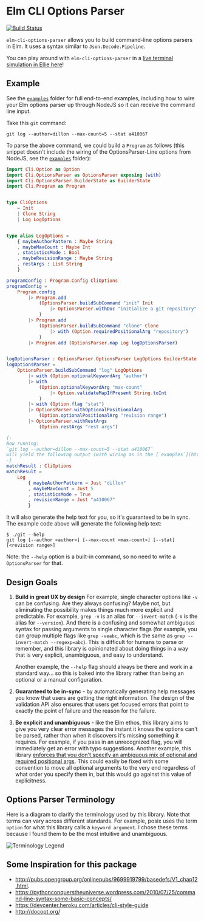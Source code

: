 # Elm CLI Options Parser

[![Build Status](https://travis-ci.org/dillonkearns/elm-cli-options-parser.svg?branch=master)](https://travis-ci.org/dillonkearns/elm-cli-options-parser)

`elm-cli-options-parser` allows you to build command-line options parsers in Elm.
It uses a syntax similar to `Json.Decode.Pipeline`.

You can
play around with `elm-cli-options-parser` in a [live terminal simulation in Ellie here](https://ellie-app.com/8b8QWfcxx4Ca1)!

## Example

See the [`examples`](https://github.com/dillonkearns/elm-cli-options-parser/tree/master/examples/src) folder for full end-to-end examples, including how to wire
your Elm options parser up through NodeJS so it can receive the command line input.

Take this `git` command:

```console
git log --author=dillon --max-count=5 --stat a410067
```

To parse the above command, we could build a `Program` as follows (this snippet doesn't include the wiring of the OptionsParser-Line options from NodeJS, see the [`examples`](https://github.com/dillonkearns/elm-cli-options-parser/tree/master/examples/src) folder):

```elm
import Cli.Option as Option
import Cli.OptionsParser as OptionsParser exposing (with)
import Cli.OptionsParser.BuilderState as BuilderState
import Cli.Program as Program


type CliOptions
    = Init
    | Clone String
    | Log LogOptions


type alias LogOptions =
    { maybeAuthorPattern : Maybe String
    , maybeMaxCount : Maybe Int
    , statisticsMode : Bool
    , maybeRevisionRange : Maybe String
    , restArgs : List String
    }

programConfig : Program.Config CliOptions
programConfig =
    Program.config
        |> Program.add
            (OptionsParser.buildSubCommand "init" Init
                |> OptionsParser.withDoc "initialize a git repository"
            )
        |> Program.add
            (OptionsParser.buildSubCommand "clone" Clone
                |> with (Option.requiredPositionalArg "repository")
            )
        |> Program.add (OptionsParser.map Log logOptionsParser)


logOptionsParser : OptionsParser.OptionsParser LogOptions BuilderState.NoMoreOptions
logOptionsParser =
    OptionsParser.buildSubCommand "log" LogOptions
        |> with (Option.optionalKeywordArg "author")
        |> with
            (Option.optionalKeywordArg "max-count"
                |> Option.validateMapIfPresent String.toInt
            )
        |> with (Option.flag "stat")
        |> OptionsParser.withOptionalPositionalArg
            (Option.optionalPositionalArg "revision range")
        |> OptionsParser.withRestArgs
            (Option.restArgs "rest args")
```

```elm
{-
Now running:
`git log --author=dillon --max-count=5 --stat a410067`
will yield the following output (with wiring as in the [`examples`](https://github.com/dillonkearns/elm-cli-options-parser/tree/master/examples/src) folder):
-}
matchResult : CliOptions
matchResult =
    Log
        { maybeAuthorPattern = Just "dillon"
        , maybeMaxCount = Just 5
        , statisticsMode = True
        , revisionRange = Just "a410067"
        }
```

It will also generate the help text for you, so it's guaranteed to be in sync.
The example code above will generate the following help text:

```console
$ ./git --help
git log [--author <author>] [--max-count <max-count>] [--stat] [<revision range>]
```

Note: the `--help` option is a built-in command, so no need to write a `OptionsParser` for that.

## Design Goals

1. **Build in great UX by design**
   For example, single character options like `-v` can be confusing.
   Are they always confusing? Maybe not, but eliminating the possibility makes
   things much more explicit and predictable.
   For example, `grep -v` is an alias for `--invert-match` (`-V` is the alias
   for `--version`). And there is a confusing and somewhat ambiguous syntax for
   passing arguments to single character flags
   (for example, you can group multiple flags like `grep -veabc`, which is the
   same as `grep --invert-match --regexp=abc`). This is difficult for humans to
   parse or remember, and this library is opinionated about doing things in a
   way that is very explicit, unambiguous, and easy to understand.

   Another example, the `--help` flag should always be there and work in a standard way...
   so this is baked into the library rather than being an optional or a manual
   configuration.

1. **Guaranteed to be in-sync** - by automatically generating help messages
   you know that users are getting the right information. The design of the
   validation API also ensures that users get focused errors that point to
   exactly the point of failure and the reason for the failure.

1. **Be explicit and unambiguous** - like the Elm ethos, this library aims to give you very clear error
   messages the instant it knows the options can't be parsed, rather than when it
   discovers it's missing something it requires. For example, if you
   pass in an unrecognized flag, you will immediately get an error with typo
   suggestions.
   Another example, this library [enforces that you don't specify an ambiguous mix of optional
   and required positional args](#todo-link). This could easily be fixed with
   some convention to move all optional arguments to the very end regardless of
   what order you specify them in, but this would go against this value of
   explicitness.

## Options Parser Terminology

Here is a diagram to clarify the terminology used by this library. Note that
terms can vary across different standards. For example, posix uses the term
`option` for what this library calls a `keyword argument`. I chose these terms
because I found them to be the most intuitive and unambiguous.

![Terminology Legend](https://raw.githubusercontent.com/dillonkearns/elm-cli-options-parser/master/terminology.png)

## Some Inspiration for this package

- http://pubs.opengroup.org/onlinepubs/9699919799/basedefs/V1_chap12.html.
- https://pythonconquerstheuniverse.wordpress.com/2010/07/25/command-line-syntax-some-basic-concepts/
- https://devcenter.heroku.com/articles/cli-style-guide
- http://docopt.org/
